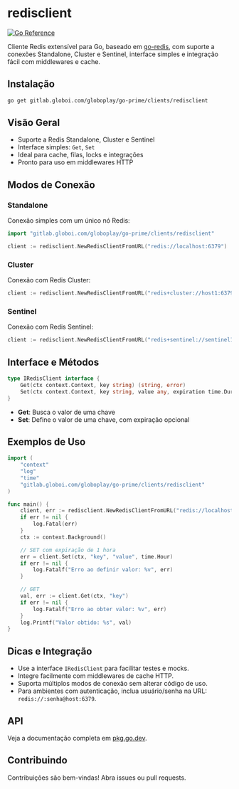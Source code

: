 # redisclient

[![Go Reference](https://pkg.go.dev/badge/gitlab.globoi.com/globoplay/go-prime/clients/redisclient.svg)](https://pkg.go.dev/gitlab.globoi.com/globoplay/go-prime/clients/redisclient)

Cliente Redis extensível para Go, baseado em [go-redis](https://github.com/redis/go-redis), com suporte a conexões Standalone, Cluster e Sentinel, interface simples e integração fácil com middlewares e cache.

## Instalação

```bash
go get gitlab.globoi.com/globoplay/go-prime/clients/redisclient
```

## Visão Geral

- Suporte a Redis Standalone, Cluster e Sentinel
- Interface simples: `Get`, `Set`
- Ideal para cache, filas, locks e integrações
- Pronto para uso em middlewares HTTP

## Modos de Conexão

### Standalone

Conexão simples com um único nó Redis:

```go
import "gitlab.globoi.com/globoplay/go-prime/clients/redisclient"

client := redisclient.NewRedisClientFromURL("redis://localhost:6379")
```

### Cluster

Conexão com Redis Cluster:

```go
client := redisclient.NewRedisClientFromURL("redis+cluster://host1:6379,host2:6379,host3:6379")
```

### Sentinel

Conexão com Redis Sentinel:

```go
client := redisclient.NewRedisClientFromURL("redis+sentinel://sentinel1:26379,sentinel2:26379/service_name:mymaster")
```

## Interface e Métodos

```go
type IRedisClient interface {
    Get(ctx context.Context, key string) (string, error)
    Set(ctx context.Context, key string, value any, expiration time.Duration) error
}
```

- **Get**: Busca o valor de uma chave
- **Set**: Define o valor de uma chave, com expiração opcional

## Exemplos de Uso

```go
import (
    "context"
    "log"
    "time"
    "gitlab.globoi.com/globoplay/go-prime/clients/redisclient"
)

func main() {
    client, err := redisclient.NewRedisClientFromURL("redis://localhost:6379")
    if err != nil {
        log.Fatal(err)
    }
    ctx := context.Background()

    // SET com expiração de 1 hora
    err = client.Set(ctx, "key", "value", time.Hour)
    if err != nil {
        log.Fatalf("Erro ao definir valor: %v", err)
    }

    // GET
    val, err := client.Get(ctx, "key")
    if err != nil {
        log.Fatalf("Erro ao obter valor: %v", err)
    }
    log.Printf("Valor obtido: %s", val)
}
```

## Dicas e Integração

- Use a interface `IRedisClient` para facilitar testes e mocks.
- Integre facilmente com middlewares de cache HTTP.
- Suporta múltiplos modos de conexão sem alterar código de uso.
- Para ambientes com autenticação, inclua usuário/senha na URL: `redis://:senha@host:6379`.

## API

Veja a documentação completa em [pkg.go.dev](https://pkg.go.dev/gitlab.globoi.com/globoplay/go-prime/clients/redisclient).

## Contribuindo

Contribuições são bem-vindas! Abra issues ou pull requests.
